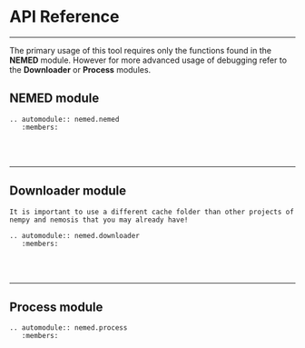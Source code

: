 # API Reference
---
The primary usage of this tool requires only the functions found in the **NEMED** module. However for more advanced usage of debugging refer to the **Downloader** or **Process** modules.


## NEMED module
```{eval-rst}
.. automodule:: nemed.nemed
   :members:
```
<br><br>

---
## Downloader module
```{note}
It is important to use a different cache folder than other projects of nempy and nemosis that you may already have!
```

```{eval-rst}
.. automodule:: nemed.downloader
   :members:
```
<br><br>

---
## Process module

```{eval-rst}
.. automodule:: nemed.process
   :members:
```
